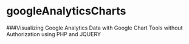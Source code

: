 # googleAnalyticsCharts

###Visualizing Google Analytics Data with Google Chart Tools without Authorization using PHP and JQUERY 

